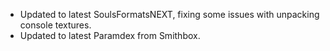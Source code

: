 * Updated to latest SoulsFormatsNEXT, fixing some issues with unpacking console textures.
* Updated to latest Paramdex from Smithbox.
